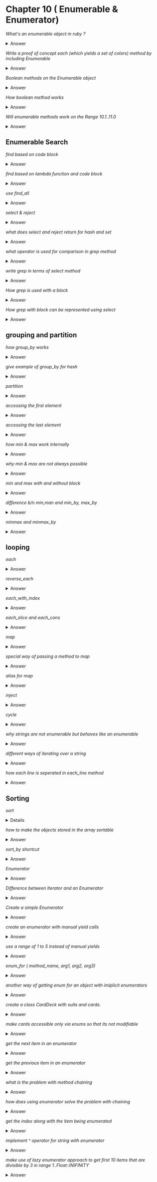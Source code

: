 # Chapter 10 ( Enumerable & Enumerator)

_What's an enumerable object in ruby ?_

<details>
<summary>Answer</summary>

- ruby links the concept of collections with enumerable module
- all classes that include Enumerable module enter into a contract relation. The class will define a method called _each_ and in turn the Enumerable module will give certain capabilities to the objects.

</details>

_Write a proof of concept each (which yields a set of colors) method by including Enumerable_

<details>
<summary>Answer</summary>

```ruby
class Rainbow
    include Enumerable
    def each
        yield "red"
        yield "orange"
        yield "yellow"
        yield "green"
        yield "blue"
        yield "indigo"
        yield "violet"
    end
end

r = Rainbow.new
r.each do |color|
    puts "Next color: #{color}"
end
```

</details>

_Boolean methods on the Enumerable object_

<details>
<summary>Answer</summary>

- all
- any
- one
- none
- include

</details>

_How boolean method works_

<details>
<summary>Answer</summary>

- It takes in a code block

</details>

_Will enumerable methods work on the Range 10.1..11.0_

<details>
<summary>Answer</summary>

- It will throw Type error

</details>
    
## Enumerable Search

_find based on code block_

<details>
<summary>Answer</summary>

```ruby
[1,2,3,4,5,6,7,8,9,10].find {|n| n > 5 }
# => 6
```

</details>

_find based on lambda function and code block_

<details>
<summary>Answer</summary>

- find returns nil if not found. to overcome that we can pass a lamba

```ruby
x = lambda { -1 }
[1,2,3,4,5,nil,6,7,8,9,10].find(x) {|n| n.nil? }
# => -1
```

</details>

_use find_all_

<details>
<summary>Answer</summary>

```ruby
x = (1..10).to_a
# => [1, 2, 3, 4, 5, 6, 7, 8, 9, 10]
x.find_all {|n| n % 2 == 0}
# => [2, 4, 6, 8, 10]
```

</details>

_select & reject_

<details>
<summary>Answer</summary>

- accepts a block and returns an array of select or what remains after rejection elements

</details>

_what does select and reject return for hash and set_

<details>
<summary>Answer</summary>

- for hash it returns a new hash matching the condition

```ruby
a = { a: 100, b: 200, c:200}
a.select {|key,val| val > 100}
# {b:200, c:300}
```

- for set it returns an array

</details>

_what operator is used for comparison in grep method_

<details>
<summary>Answer</summary>

- it uses === operator internally

```ruby
colors = %w(red orange yellow green blue indigo violet)
# => ["red", "orange", "yellow", "green", "blue", "indigo", "violet"]
colors.grep(/o/)
# => ["orange", "yellow", "indigo", "violet"]
```

</details>

_write grep in terms of select method_

<details>
<summary>Answer</summary>

```ruby
enumerable.select {|element| expression === element }
```

</details>

_How grep is used with a block_

<details>
<summary>Answer</summary>

- each result is passed to the block before returning as result array
- enumerable.grep(expression) {|item| ... }

```ruby
colors = %w(red orange yellow green blue indigo violet)
# ["red", "orange", "yellow", "green", "blue", "indigo", "violet"]
colors.grep(/o/) {|color| color.capitalize }
# ["Orange", "Yellow", "Indigo", "Violet"]
```

</details>

_How grep with block can be represented using select_

<details>
<summary>Answer</summary>

```ruby
enumerable.select {|item| expression === item}.map {|item| ... }
```

</details>

## grouping and partition

_how group_by works_

<details>
<summary>Answer</summary>

- group by takes in a block. The block returns a value. This value is used as a key. All values having the same key will be grouped as an array and assigned as value to the key.

```ruby
colors = %w(red orange yellow green blue indigo violet)
# => ["red", "orange", "yellow", "green", "blue", "indigo", "violet"]
colors.group_by {|color| color.size }
# => {3=>["red"], 6=>["orange", "yellow", "indigo", "violet"],5=>["green"], 4=>["blue"]}
```

</details>

_give example of group_by for hash_

<details>
<summary>Answer</summary>

- similar to array but returns key, value array of arrays.

```ruby
a = { a: 1, b: 11, c: 111, d: 2, e: 22, f: 222}
# => {:a=>1, :b=>11, :c=>111, :d=>2, :e=>22, :f=>222}
a.group_by {|key, val| val.to_s.size}
# {1=>[[:a, 1], [:d, 2]], 2=>[[:b, 11], [:e, 22]], 3=>[[:c, 111], [:f, 222]]}
```

</details>

_partition_

<details>
<summary>Answer</summary>

- partition takes in a block that returns true or false.
- it then returns array of arrays with two elements. the first element in array will correspond to an array of all values passing the test given in block i.e true. the second element will correspond to false.

```ruby
a = (1..10).to_a
# => [1, 2, 3, 4, 5, 6, 7, 8, 9, 10]
a.partition {|val| val.even?}
# => [[2, 4, 6, 8, 10], [1, 3, 5, 7, 9]]
```

</details>

_accessing the first element_

<details>
<summary>Answer</summary>

- accessing first element is always feasible in an Enumerable
- in array, hash (first inserted), range or any enumberable
- enumerable.first gives the first element

</details>

_accessing the last element_

<details>
<summary>Answer</summary>

- accessing the last element might always be not possible as the enumerable might be infinite

```ruby
class Die
  include Enumerable
  def each
    loop do
       yield rand(6) + 1
    end
  end
end
```

- array and range has it though.

</details>

_how min & max work internally_

<details>
<summary>Answer</summary>

- uses the spaceship operator <=> for comparison

</details>

_why min & max are not always possible_

<details>
<summary>Answer</summary>

- for the same reason as last. to determine the min and max, it has loop over internally on all elements
- since there might infinte enumerables it's not possible, as the loop will run for ever

</details>

_min and max with and without block_

<details>
<summary>Answer</summary>

```ruby
%w(Ruby C APL Perl Smalltalk).min
# => "APL"
%w(Ruby C APL Perl Smalltalk).max
# => "Smalltalk

%w(Ruby C APL Perl Smalltalk).min {|a,b| a.size <=> b.size}
# => "C"
%w(Ruby C APL Perl Smalltalk).max {|a,b| a.size <=> b.size
# => "Smalltalk
```

</details>

_difference b/n min,man and min_by, max_by_

<details>
<summary>Answer</summary>

- min_by and max_by always accepts a block
- unlike min and max it just requires one variable

```ruby
%w(Ruby C APL Perl Smalltalk).min {|val| val.size}
# => "C"
%w(Ruby C APL Perl Smalltalk).max {|val| val.size}
# => "Smalltalk
```

</details>

_minmax and minmax_by_

<details>
<summary>Answer</summary>

```ruby
%w{ Ruby C APL Perl Smalltalk }.minmax
# => ["APL", "Smalltalk"]
%w{ Ruby C APL Perl Smalltalk }.minmax_by {|lang| lang.size }
# => ["C", "Smalltalk"]
```

</details>

## looping

_each_

<details>
<summary>Answer</summary>

- this is the versatile method that can be used on all enumerables

</details>

_reverse_each_

<details>
<summary>Answer</summary>

- loops in reverse.
- doesn't work on infinite enumerables

```ruby
[1,2,3].reverse_each {|e| puts e * 10 }
# 10
# 20
# 30
```

</details>

_each_with_index_

<details>
<summary>Answer</summary>

- each_with_index provides additional argument to the block
- this is deprecated in favor of each.with_index

</details>

_each_slice and each_cons_

<details>
<summary>Answer</summary>

- slices to given count
- cons - slides a window of size n till the end is reached

```ruby
array = [1,2,3,4,5,6,7,8,9,10]
# => [1, 2, 3, 4, 5, 6, 7, 8, 9, 10]
array.each_slice(3) {|slice| p slice }
# [1, 2, 3]
# [4, 5, 6]
# [7, 8, 9]
# [10]
# => nil
array.each_cons(3) {|cons| p cons }
# [1, 2, 3]
# [2, 3, 4]
# [3, 4, 5]
# [4, 5, 6]
# [5, 6, 7]
# [6, 7, 8]
# [7, 8, 9]
# [8, 9, 10]
# => nil
```

</details>

_map_

<details>
<summary>Answer</summary>

```ruby
arr = ["apple", "orange"]
arr.map {|val| val.upcase}
#  => ["APPLE", "ORANGE"]
```

</details>

_special way of passing a method to map_

<details>
<summary>Answer</summary>

```ruby
arr = ["apple", "orange"]
arr.map(&:upcase)
#  => ["APPLE", "ORANGE"]
```

</details>

_alias for map_

<details>
<summary>Answer</summary>

- collect

</details>

_inject_

<details>
<summary>Answer</summary>

```ruby
[1,2,3,4].inject(0) {|acc,n| acc + n }
# => 10
[1,2,3,4].inject(:+)
# => 10
```

</details>

_cycle_

<details>
<summary>Answer</summary>

- Enumerable#cycle yields all the elements in the object again and again in a loop. If you provide an integer argument, the loop will be run that many times. If you don’t, it will be run infinitely.

```ruby
class PlayingCard
  SUITS = %w(clubs diamonds hearts spades)
  RANKS = %w(2 3 4 5 6 7 8 9 10 J Q K A)
  class Deck
    attr_reader :cards
    def initialize(n=1)
      @cards = []
      SUITS.cycle(n) do |s|
        RANKS.cycle(1) do |r|
          @cards << "#{r} of #{s}
        end
      end
    end
  end
end
```

</details>

_why strings are not enumerable but behaves like an enumerable_

<details>
<summary>Answer</summary>

- String class doesn't include the module Enumerable
- but it has a set of methods which creates enumerables each\_\*

</details>

_different ways of iterating over a string_

<details>
<summary>Answer</summary>

- each_byte
- each_char
- each_codepoint
- each_line

</details>

_how each line is seperated in each_line method_

<details>
<summary>Answer</summary>

- using the global line separator variable \$/
- it is usually "\n"

</details>

## Sorting

_sort_

<details>

- usually used to sort array of objects
- can be called on enumerable collection like array.
- it internally uses <=> for comparison
- sort can also take in a block which overrides the <=> operator defined

</details>

_how to make the objects stored in the array sortable_

<details>
<summary>Answer</summary>

- the objects stored in the array must have <=> operator defined, so that sort can make use of

</details>

_sort_by shortcut_

<details>
<summary>Answer</summary>

```ruby
arr.sort_by(&:to_i)
```

</details>

_Enumerator_

<details>
<summary>Answer</summary>

```ruby

```

</details>

_Difference between Iterator and an Enumerator_

<details>
<summary>Answer</summary>

- enumerator is an object. it is not a collection but simply an object
- iterator is a method that simply loops over

</details>

_Create a simple Enumerator_

<details>
<summary>Answer</summary>

```ruby
e = Enumerator.new do |y|
    y << 1
    y << 2
    y << 3
end

```

</details>

_create an enumerator with manual yield calls_

<details>
<summary>Answer</summary>

```ruby
e = Enumerator.new do |y|
    y.yeild(1)
    y.yeild(2)
    y.yeild(3)
end

```

</details>

_use a range of 1 to 5 instead of manual yields_

<details>
<summary>Answer</summary>

```ruby
e = Enumerator.new do |y|
    (1..5).each {|i| y << i }
end
```

</details>

_enum_for ( method_name, arg1, arg2, arg3)_

<details>
<summary>Answer</summary>

```ruby

```

</details>

_another way of getting enum for an object with imiplicit enumerators_

<details>
<summary>Answer</summary>

```ruby

```

</details>

_create a class CardDeck with suits and cards._

<details>
<summary>Answer</summary>

```ruby

```

</details>

_make cards accessible only via enums so that its not modifiable_

<details>
<summary>Answer</summary>

```ruby

```

</details>

_get the next item in an enumerator_

<details>
<summary>Answer</summary>

```ruby

```

</details>

_get the previous item in an enumerator_

<details>
<summary>Answer</summary>

```ruby

```

</details>

_what is the problem with method chaining_

<details>
<summary>Answer</summary>

```ruby

```

</details>

_how does using enumerator solve the problem with chaining_

<details>
<summary>Answer</summary>

```ruby

```

</details>

_get the index along with the item being enumerated_

<details>
<summary>Answer</summary>

```ruby

```

</details>

_implement ^ operator for string with enumerator_

<details>
<summary>Answer</summary>

```ruby

```

</details>

_make use of lazy enumerator approach to get first 10 items that are divisible by 3 in range 1..Float::INIFINITY_

<details>
<summary>Answer</summary>

```ruby

```

</details>

